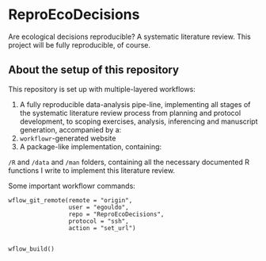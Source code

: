 # ReproEcoDecisions

Are ecological decisions reproducible? A systematic literature review. This project will be fully reproducible, of course.

## About the setup of this repository

This repository is set up with multiple-layered workflows:

1. A fully reproducible data-analysis pipe-line, implementing all stages of the systematic literature review process from planning and protocol development, to scoping exercises, analysis, inferencing and manuscript generation, accompanied by a:
2. `workflowr`-generated website
2. A package-like implementation, containing:

`/R` and `/data` and `/man` folders, containing all the necessary documented R functions I write to implement this literature review.

Some important workflowr commands: 

```
wflow_git_remote(remote = "origin", 
                 user = "egouldo", 
                 repo = "ReproEcoDecisions",
                 protocol = "ssh", 
                 action = "set_url")


wflow_build()
```
